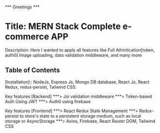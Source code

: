 *** Greetings ***
# Title:  MERN Stack Complete e-commerce APP 
Description: Here I wanted to apply all features like Full Athintication[token, auth0] Image uploading, data validation middleware, and many more

## Table of Contents   
[Installation]:: NodeJs, Express Js, Mongo DB database, React Js, React Redux, redux-persist, Tailwind CSS. 

Key features [Backend] 
***> Joi validation middleware 
***> Token-based Auth Using JWT 
***> Auth0 using firebase

Key features [Frontend] 
***> React Redux State Management
***> Redux-persist to store's state to a persistent storage medium, such as local storage or AsyncStorage
***> Axios, Firebase, React Router DOM, Tailwind CSS 
